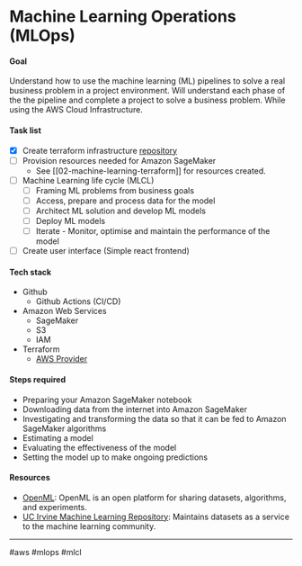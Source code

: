 # Machine Learning Operations (MLOps)

#### Goal

Understand how to use the machine learning (ML) pipelines to solve a real business problem in a project environment. Will understand each phase of the the pipeline and complete a project to solve a business problem. While using the AWS Cloud Infrastructure. 

#### Task list

- [x] Create terraform infrastructure [repository](https://github.com/kwame-mintah/terraform-aws-machine-learning-pipeline)
- [ ] Provision resources needed for Amazon SageMaker
	- See [[02-machine-learning-terraform]] for resources created.
- [ ] Machine Learning life cycle (MLCL)
	- [ ] Framing ML problems from business goals
	- [ ] Access, prepare and process data for the model
	- [ ] Architect ML solution and develop ML models
	- [ ] Deploy ML models
	- [ ] Iterate - Monitor, optimise and maintain the performance of the model
 - [ ] Create user interface (Simple react frontend)
#### Tech stack

- Github
	- Github Actions (CI/CD)
- Amazon Web Services
	- SageMaker
	- S3
	- IAM
- Terraform
	- [AWS Provider](https://registry.terraform.io/providers/hashicorp/aws/latest/docs)

#### Steps required

- Preparing your Amazon SageMaker notebook
- Downloading data from the internet into Amazon SageMaker
- Investigating and transforming the data so that it can be fed to Amazon SageMaker algorithms
- Estimating a model
- Evaluating the effectiveness of the model
- Setting the model up to make ongoing predictions

#### Resources

- [OpenML](https://www.openml.org/): OpenML is an open platform for sharing datasets, algorithms, and experiments.
- [UC Irvine Machine Learning Repository](https://archive.ics.uci.edu/): Maintains datasets as a service to the machine learning community.


---

#aws #mlops #mlcl